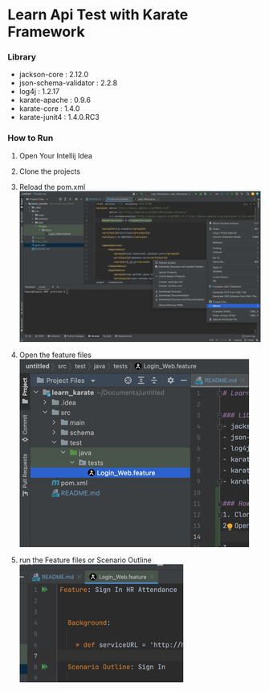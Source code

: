 # Learn Api Test with Karate Framework

### Library
- jackson-core : 2.12.0
- json-schema-validator : 2.2.8
- log4j : 1.2.17
- karate-apache : 0.9.6
- karate-core : 1.4.0
- karate-junit4 : 1.4.0.RC3

### How to Run
1. Open Your Intellij Idea
2. Clone the projects
3. Reload the pom.xml
![img_2.png](img_2.png)

4. Open the feature files
![img.png](img.png)

5. run the Feature files or Scenario Outline
![img_1.png](img_1.png)